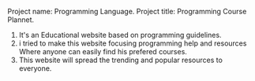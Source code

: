 Project  name: Programming Language.
Project title: Programming Course Plannet.
1. It's an Educational website based on programming guidelines. 
2. i tried to make this website focusing  programming help and resources Where anyone can easily find his prefered courses.
3. This website will spread the trending and popular resources to everyone.